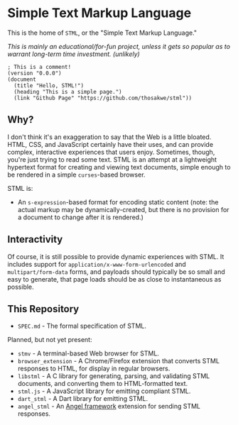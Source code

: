 # Simple Text Markup Language
This is the home of `STML`, or the "Simple Text Markup Language."

*This is mainly an educational/for-fun project,
unless it gets so popular as to warrant long-term time investment. (unlikely)*

```stml
; This is a comment!
(version "0.0.0")
(document
  (title "Hello, STML!")
  (heading "This is a simple page.")
  (link "Github Page" "https://github.com/thosakwe/stml"))
```

## Why?
I don't think it's an exaggeration to say that the Web is a little bloated.
HTML, CSS, and JavaScript certainly have their uses, and can provide complex,
interactive experiences that users enjoy. Sometimes, though, you're just trying
to read some text. STML is an attempt at a lightweight hypertext format for creating
and viewing text documents, simple enough to be rendered in a simple `curses`-based
browser.

STML is:
* An `s-expression`-based format for encoding static content (note: the
actual markup may be dynamically-created, but there is no provision for a
document to change after it is rendered.)

## Interactivity
Of course, it is still possible to provide dynamic experiences with STML. It includes
support for `application/x-www-form-urlencoded` and `multipart/form-data` forms, and
payloads should typically be so small and easy to generate, that page loads should be
as close to instantaneous as possible.

## This Repository
* `SPEC.md` - The formal specification of STML.

Planned, but not yet present:

* `stmv` - A terminal-based Web browser for STML.
* `browser_extension` - A Chrome/Firefox extension that converts
STML responses to HTML, for display in regular browsers.
* `libstml` - A C library for generating, parsing, and validating
STML documents, and converting them to HTML-formatted text.
* `stml.js` - A JavaScript library for emitting compliant STML.
* `dart_stml` - A Dart library for emitting STML.
* `angel_stml` - An [Angel framework](https:/angel-dart-dev)
extension for sending STML responses.
